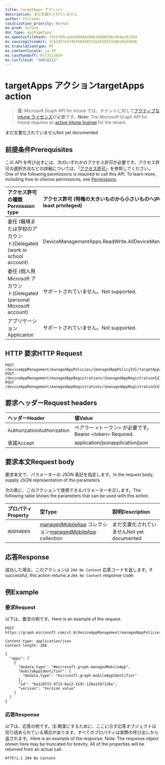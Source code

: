 ```yaml
---
title: targetApps アクション
description: まだ文書化されていません
author: tfitzmac
localization_priority: Normal
ms.prod: Intune
doc_type: apiPageType
ms.openlocfilehash: f9157b9cae63d0484e8983d680586c664ec012b4
ms.sourcegitcommit: 2c62457e57467b8d50f21b255b553106a9a5d8d6
ms.translationtype: MT
ms.contentlocale: ja-JP
ms.lasthandoff: 07/31/2019
ms.locfileid: "36018212"
---
```

# <a name="targetapps-action"></a><span data-ttu-id="cefc4-103">targetApps アクション</span><span class="sxs-lookup"><span data-stu-id="cefc4-103">targetApps action</span></span>

> <span data-ttu-id="cefc4-104">**注:** Microsoft Graph API for Intune では、テナントに対して[アクティブな intune ライセンス](https://go.microsoft.com/fwlink/?linkid=839381)が必要です。</span><span class="sxs-lookup"><span data-stu-id="cefc4-104">**Note:** The Microsoft Graph API for Intune requires an [active Intune license](https://go.microsoft.com/fwlink/?linkid=839381) for the tenant.</span></span>

<span data-ttu-id="cefc4-105">まだ文書化されていません</span><span class="sxs-lookup"><span data-stu-id="cefc4-105">Not yet documented</span></span>

## <a name="prerequisites"></a><span data-ttu-id="cefc4-106">前提条件</span><span class="sxs-lookup"><span data-stu-id="cefc4-106">Prerequisites</span></span>
<span data-ttu-id="cefc4-p101">この API を呼び出すには、次のいずれかのアクセス許可が必要です。アクセス許可の選択方法などの詳細については、「[アクセス許可](/graph/permissions-reference)」を参照してください。</span><span class="sxs-lookup"><span data-stu-id="cefc4-p101">One of the following permissions is required to call this API. To learn more, including how to choose permissions, see [Permissions](/graph/permissions-reference).</span></span>

|<span data-ttu-id="cefc4-109">アクセス許可の種類</span><span class="sxs-lookup"><span data-stu-id="cefc4-109">Permission type</span></span>|<span data-ttu-id="cefc4-110">アクセス許可 (特権の大きいものから小さいものへ)</span><span class="sxs-lookup"><span data-stu-id="cefc4-110">Permissions (from most to least privileged)</span></span>|
|:---|:---|
|<span data-ttu-id="cefc4-111">委任 (職場または学校のアカウント)</span><span class="sxs-lookup"><span data-stu-id="cefc4-111">Delegated (work or school account)</span></span>|<span data-ttu-id="cefc4-112">DeviceManagementApps.ReadWrite.All</span><span class="sxs-lookup"><span data-stu-id="cefc4-112">DeviceManagementApps.ReadWrite.All</span></span>|
|<span data-ttu-id="cefc4-113">委任 (個人用 Microsoft アカウント)</span><span class="sxs-lookup"><span data-stu-id="cefc4-113">Delegated (personal Microsoft account)</span></span>|<span data-ttu-id="cefc4-114">サポートされていません。</span><span class="sxs-lookup"><span data-stu-id="cefc4-114">Not supported.</span></span>|
|<span data-ttu-id="cefc4-115">アプリケーション</span><span class="sxs-lookup"><span data-stu-id="cefc4-115">Application</span></span>|<span data-ttu-id="cefc4-116">サポートされていません。</span><span class="sxs-lookup"><span data-stu-id="cefc4-116">Not supported.</span></span>|

## <a name="http-request"></a><span data-ttu-id="cefc4-117">HTTP 要求</span><span class="sxs-lookup"><span data-stu-id="cefc4-117">HTTP Request</span></span>
<!-- {
  "blockType": "ignored"
}
-->
``` http
POST /deviceAppManagement/managedAppPolicies/{managedAppPolicyId}/targetApps
POST /deviceAppManagement/managedAppRegistrations/{managedAppRegistrationId}/appliedPolicies/{managedAppPolicyId}/targetApps
POST /deviceAppManagement/managedAppRegistrations/{managedAppRegistrationId}/intendedPolicies/{managedAppPolicyId}/targetApps
```

## <a name="request-headers"></a><span data-ttu-id="cefc4-118">要求ヘッダー</span><span class="sxs-lookup"><span data-stu-id="cefc4-118">Request headers</span></span>
|<span data-ttu-id="cefc4-119">ヘッダー</span><span class="sxs-lookup"><span data-stu-id="cefc4-119">Header</span></span>|<span data-ttu-id="cefc4-120">値</span><span class="sxs-lookup"><span data-stu-id="cefc4-120">Value</span></span>|
|:---|:---|
|<span data-ttu-id="cefc4-121">Authorization</span><span class="sxs-lookup"><span data-stu-id="cefc4-121">Authorization</span></span>|<span data-ttu-id="cefc4-122">ベアラー &lt;トークン&gt; が必要です。</span><span class="sxs-lookup"><span data-stu-id="cefc4-122">Bearer &lt;token&gt; Required.</span></span>|
|<span data-ttu-id="cefc4-123">承諾</span><span class="sxs-lookup"><span data-stu-id="cefc4-123">Accept</span></span>|<span data-ttu-id="cefc4-124">application/json</span><span class="sxs-lookup"><span data-stu-id="cefc4-124">application/json</span></span>|

## <a name="request-body"></a><span data-ttu-id="cefc4-125">要求本文</span><span class="sxs-lookup"><span data-stu-id="cefc4-125">Request body</span></span>
<span data-ttu-id="cefc4-126">要求本文で、パラメーターの JSON 表記を指定します。</span><span class="sxs-lookup"><span data-stu-id="cefc4-126">In the request body, supply JSON representation of the parameters.</span></span>

<span data-ttu-id="cefc4-127">次の表に、このアクションで使用できるパラメーターを示します。</span><span class="sxs-lookup"><span data-stu-id="cefc4-127">The following table shows the parameters that can be used with this action.</span></span>

|<span data-ttu-id="cefc4-128">プロパティ</span><span class="sxs-lookup"><span data-stu-id="cefc4-128">Property</span></span>|<span data-ttu-id="cefc4-129">型</span><span class="sxs-lookup"><span data-stu-id="cefc4-129">Type</span></span>|<span data-ttu-id="cefc4-130">説明</span><span class="sxs-lookup"><span data-stu-id="cefc4-130">Description</span></span>|
|:---|:---|:---|
|<span data-ttu-id="cefc4-131">apps</span><span class="sxs-lookup"><span data-stu-id="cefc4-131">apps</span></span>|<span data-ttu-id="cefc4-132">[managedMobileApp](../resources/intune-mam-managedmobileapp.md) コレクション</span><span class="sxs-lookup"><span data-stu-id="cefc4-132">[managedMobileApp](../resources/intune-mam-managedmobileapp.md) collection</span></span>|<span data-ttu-id="cefc4-133">まだ文書化されていません</span><span class="sxs-lookup"><span data-stu-id="cefc4-133">Not yet documented</span></span>|



## <a name="response"></a><span data-ttu-id="cefc4-134">応答</span><span class="sxs-lookup"><span data-stu-id="cefc4-134">Response</span></span>
<span data-ttu-id="cefc4-135">成功した場合、このアクションは `204 No Content` 応答コードを返します。</span><span class="sxs-lookup"><span data-stu-id="cefc4-135">If successful, this action returns a `204 No Content` response code.</span></span>

## <a name="example"></a><span data-ttu-id="cefc4-136">例</span><span class="sxs-lookup"><span data-stu-id="cefc4-136">Example</span></span>

### <a name="request"></a><span data-ttu-id="cefc4-137">要求</span><span class="sxs-lookup"><span data-stu-id="cefc4-137">Request</span></span>
<span data-ttu-id="cefc4-138">以下は、要求の例です。</span><span class="sxs-lookup"><span data-stu-id="cefc4-138">Here is an example of the request.</span></span>
``` http
POST https://graph.microsoft.com/v1.0/deviceAppManagement/managedAppPolicies/{managedAppPolicyId}/targetApps

Content-type: application/json
Content-length: 286

{
  "apps": [
    {
      "@odata.type": "#microsoft.graph.managedMobileApp",
      "mobileAppIdentifier": {
        "@odata.type": "microsoft.graph.mobileAppIdentifier"
      },
      "id": "0a129715-9715-0a12-1597-120a1597120a",
      "version": "Version value"
    }
  ]
}
```

### <a name="response"></a><span data-ttu-id="cefc4-139">応答</span><span class="sxs-lookup"><span data-stu-id="cefc4-139">Response</span></span>
<span data-ttu-id="cefc4-p102">以下は、応答の例です。注:簡潔にするために、ここに示す応答オブジェクトは切り詰められている場合があります。すべてのプロパティは実際の呼び出しから返されます。</span><span class="sxs-lookup"><span data-stu-id="cefc4-p102">Here is an example of the response. Note: The response object shown here may be truncated for brevity. All of the properties will be returned from an actual call.</span></span>
``` http
HTTP/1.1 204 No Content
```



